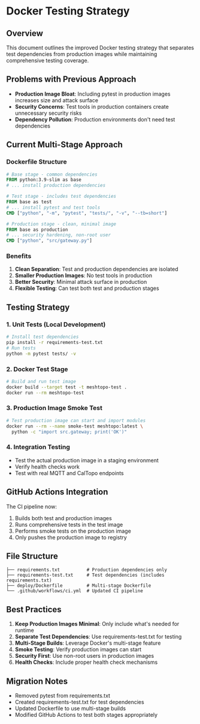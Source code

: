 # Docker Testing Strategy

## Overview
This document outlines the improved Docker testing strategy that separates test dependencies from production images while maintaining comprehensive testing coverage.

## Problems with Previous Approach
- **Production Image Bloat**: Including pytest in production images increases size and attack surface
- **Security Concerns**: Test tools in production containers create unnecessary security risks
- **Dependency Pollution**: Production environments don't need test dependencies

## Current Multi-Stage Approach

### Dockerfile Structure
```dockerfile
# Base stage - common dependencies
FROM python:3.9-slim as base
# ... install production dependencies

# Test stage - includes test dependencies
FROM base as test
# ... install pytest and test tools
CMD ["python", "-m", "pytest", "tests/", "-v", "--tb=short"]

# Production stage - clean, minimal image
FROM base as production
# ... security hardening, non-root user
CMD ["python", "src/gateway.py"]
```

### Benefits
1. **Clean Separation**: Test and production dependencies are isolated
2. **Smaller Production Images**: No test tools in production
3. **Better Security**: Minimal attack surface in production
4. **Flexible Testing**: Can test both test and production stages

## Testing Strategy

### 1. Unit Tests (Local Development)
```bash
# Install test dependencies
pip install -r requirements-test.txt
# Run tests
python -m pytest tests/ -v
```

### 2. Docker Test Stage
```bash
# Build and run test image
docker build --target test -t meshtopo-test .
docker run --rm meshtopo-test
```

### 3. Production Image Smoke Test
```bash
# Test production image can start and import modules
docker run --rm --name smoke-test meshtopo:latest \
  python -c "import src.gateway; print('OK')"
```

### 4. Integration Testing
- Test the actual production image in a staging environment
- Verify health checks work
- Test with real MQTT and CalTopo endpoints

## GitHub Actions Integration

The CI pipeline now:
1. Builds both test and production images
2. Runs comprehensive tests in the test image
3. Performs smoke tests on the production image
4. Only pushes the production image to registry

## File Structure
```
├── requirements.txt          # Production dependencies only
├── requirements-test.txt     # Test dependencies (includes requirements.txt)
├── deploy/Dockerfile         # Multi-stage Dockerfile
└── .github/workflows/ci.yml  # Updated CI pipeline
```

## Best Practices

1. **Keep Production Images Minimal**: Only include what's needed for runtime
2. **Separate Test Dependencies**: Use requirements-test.txt for testing
3. **Multi-Stage Builds**: Leverage Docker's multi-stage feature
4. **Smoke Testing**: Verify production images can start
5. **Security First**: Use non-root users in production images
6. **Health Checks**: Include proper health check mechanisms

## Migration Notes

- Removed pytest from requirements.txt
- Created requirements-test.txt for test dependencies
- Updated Dockerfile to use multi-stage builds
- Modified GitHub Actions to test both stages appropriately
